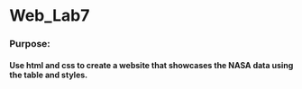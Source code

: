 # Web_Lab7

### Purpose:
#### Use html and css to create a website that showcases the NASA data using the table and styles.